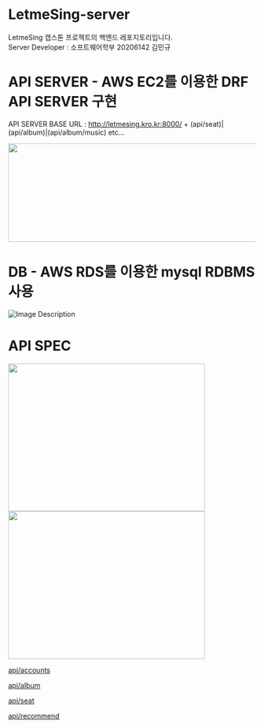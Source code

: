 # LetmeSing-server
LetmeSing 캡스톤 프로젝트의 백엔드 레포지토리입니다.  
Server Developer : 소프트웨어학부 20206142 김민규

# API SERVER - AWS EC2를 이용한 DRF API SERVER 구현
  API SERVER BASE URL : http://letmesing.kro.kr:8000/
    + (api/seat)|(api/album)|(api/album/music) etc...  <br/>
<!--   ![Image Description](https://github.com/LetmeSing/LetmeSing-server/assets/81146131/a66bef7f-747f-469c-b0c4-4ecebf70b83e) -->
  <img src="https://github.com/LetmeSing/LetmeSing-server/assets/81146131/a66bef7f-747f-469c-b0c4-4ecebf70b83e" height="200px" width="800px">

# DB - AWS RDS를 이용한 mysql RDBMS 사용
![Image Description](https://github.com/LetmeSing/LetmeSing-server/assets/81146131/0cc98627-71bb-4bfc-99d2-c5ee697a807c)

# API SPEC
<img src="https://github.com/LetmeSing/LetmeSing-server/assets/81146131/05527918-a134-49fa-af33-a6da21580cd4" height="300px" width="400px">
<!-- ![Image Description](https://github.com/LetmeSing/LetmeSing-server/assets/81146131/05527918-a134-49fa-af33-a6da21580cd4){: width="100" height="100"} -->
<!-- ![Image Description](https://github.com/LetmeSing/LetmeSing-server/assets/81146131/1d0974ae-8dc8-4067-950b-87cecb357be5) -->
<img src="https://github.com/LetmeSing/LetmeSing-server/assets/81146131/1d0974ae-8dc8-4067-950b-87cecb357be5" height="300px" width="400px">


[api/accounts](https://www.notion.so/cccac75ab4d74c6da3f5472f91ac9cf2?pvs=21)

[api/album](https://www.notion.so/ff7dfd67c48447abb8f0826ba7d7e498?pvs=21)

[api/seat](https://www.notion.so/dce29361dc4c40d1a0a70d7aed34c542?pvs=21)

[api/recommend](https://www.notion.so/e0baff86b7aa4b28a5501a866e245be3?pvs=21)
